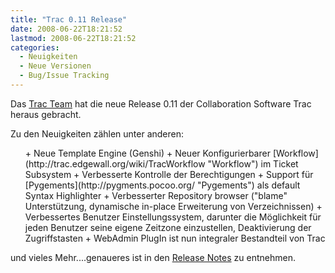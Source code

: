 ```yaml
---
title: "Trac 0.11 Release"
date: 2008-06-22T18:21:52
lastmod: 2008-06-22T18:21:52
categories:
  - Neuigkeiten
  - Neue Versionen
  - Bug/Issue Tracking
---
```

Das [Trac Team](http://trac.edgewall.org/ "Trac Team") hat die neue Release 0.11 der Collaboration Software Trac heraus gebracht.

Zu den Neuigkeiten zählen unter anderen:

<ul>
+ Neue Template Engine (Genshi)
+ Neuer Konfigurierbarer [Workflow](http://trac.edgewall.org/wiki/TracWorkflow "Workflow") im Ticket Subsystem
+ Verbesserte Kontrolle der Berechtigungen
+ Support für [Pygements](http://pygments.pocoo.org/ "Pygements") als default Syntax Highlighter
+ Verbesserter Repository browser ("blame" Unterstützung, dynamische in-place Erweiterung von Verzeichnissen)
+ Verbessertes Benutzer Einstellungssystem, darunter die Möglichkeit für jeden Benutzer seine eigene Zeitzone einzustellen, Deaktivierung der Zugriffstasten
+ WebAdmin PlugIn ist nun integraler Bestandteil von Trac
</ul>

und vieles Mehr....genaueres ist in den [Release Notes](http://trac.edgewall.org/wiki/TracDev/ReleaseNotes/0.11 "Release Notes") zu entnehmen.
